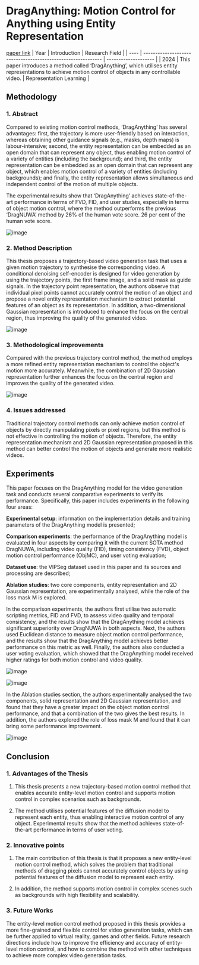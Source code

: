# DragAnything: Motion Control for Anything using Entity Representation
[paper link](https://arxiv.org/pdf/2403.07420) 
| Year | Introduction                                                         | Research Field                 |
| ---- | ------------------------------------------------------------ | -------------------- |
| 2024 | This paper introduces a method called ‘DragAnything’, which utilises entity representations to achieve motion control of objects in any controllable video.          | Representation Learning         |

## Methodology

### 1. Abstract
Compared to existing motion control methods, ‘DragAnything’ has several advantages: first, the trajectory is more user-friendly based on interaction, whereas obtaining other guidance signals (e.g., masks, depth maps) is labour-intensive; second, the entity representation can be embedded as an open domain that can represent any object, thus enabling motion control of a variety of entities (including the background); and third, the entity representation can be embedded as an open domain that can represent any object, which enables motion control of a variety of entities (including backgrounds); and finally, the entity representation allows simultaneous and independent control of the motion of multiple objects. 

The experimental results show that ‘DragAnything’ achieves state-of-the-art performance in terms of FVD, FID, and user studies, especially in terms of object motion control, where the method outperforms the previous ‘DragNUWA’ method by 26% of the human vote score. 26 per cent of the human vote score.

![image](https://github.com/user-attachments/assets/37e37fe4-a612-43f4-956a-9ba0358406d0)

### 2. Method Description 
This thesis proposes a trajectory-based video generation task that uses a given motion trajectory to synthesise the corresponding video. A conditional denoising self-encoder is designed for video generation by using the trajectory points, the first frame image, and a solid mask as guide signals. In the trajectory point representation, the authors observe that individual pixel points cannot accurately control the motion of an object and propose a novel entity representation mechanism to extract potential features of an object as its representation. In addition, a two-dimensional Gaussian representation is introduced to enhance the focus on the central region, thus improving the quality of the generated video.

![image](https://github.com/user-attachments/assets/4ecb0c63-0c59-4494-8d23-a64051355858)

### 3. Methodological improvements
Compared with the previous trajectory control method, the method employs a more refined entity representation mechanism to control the object's motion more accurately. Meanwhile, the combination of 2D Gaussian representation further enhances the focus on the central region and improves the quality of the generated video.

![image](https://github.com/user-attachments/assets/f3396a82-885c-439d-a64f-502008518876)

### 4. Issues addressed 
Traditional trajectory control methods can only achieve motion control of objects by directly manipulating pixels or pixel regions, but this method is not effective in controlling the motion of objects. Therefore, the entity representation mechanism and 2D Gaussian representation proposed in this method can better control the motion of objects and generate more realistic videos.

## Experiments
This paper focuses on the DragAnything model for the video generation task and conducts several comparative experiments to verify its performance. Specifically, this paper includes experiments in the following four areas:

**Experimental setup**: information on the implementation details and training parameters of the DragAnything model is presented;

**Comparison experiments**: the performance of the DragAnything model is evaluated in four aspects by comparing it with the current SOTA method DragNUWA, including video quality (FID), timing consistency (FVD), object motion control performance (ObjMC), and user voting evaluation;

**Dataset use**: the VIPSeg dataset used in this paper and its sources and processing are described;

**Ablation studies**: two core components, entity representation and 2D Gaussian representation, are experimentally analysed, while the role of the loss mask M is explored.

In the comparison experiments, the authors first utilise two automatic scripting metrics, FID and FVD, to assess video quality and temporal consistency, and the results show that the DragAnything model achieves significant superiority over DragNUWA in both aspects. Next, the authors used Euclidean distance to measure object motion control performance, and the results show that the DragAnything model achieves better performance on this metric as well. Finally, the authors also conducted a user voting evaluation, which showed that the DragAnything model received higher ratings for both motion control and video quality.

![image](https://github.com/user-attachments/assets/863962f4-09cc-4a20-a94a-9e188076628b)

![image](https://github.com/user-attachments/assets/315025f6-29b6-4ba5-afde-e4f26bde7e79)

In the Ablation studies section, the authors experimentally analysed the two components, solid representation and 2D Gaussian representation, and found that they have a greater impact on the object motion control performance, and that a combination of the two gives the best results. In addition, the authors explored the role of loss mask M and found that it can bring some performance improvement. 

![image](https://github.com/user-attachments/assets/b4d2e713-0953-4db2-99f8-089d4099647d)

## Conclusion

### 1. Advantages of the Thesis
  1. This thesis presents a new trajectory-based motion control method that enables accurate entity-level motion control and supports motion control in complex scenarios such as backgrounds.
  
  2. The method utilises potential features of the diffusion model to represent each entity, thus enabling interactive motion control of any object. Experimental results show that the method achieves state-of-the-art performance in terms of user voting.
 
### 2. Innovative points
  1. The main contribution of this thesis is that it proposes a new entity-level motion control method, which solves the problem that traditional methods of dragging pixels cannot accurately control objects by using potential features of the diffusion model to represent each entity.
  
  2. In addition, the method supports motion control in complex scenes such as backgrounds with high flexibility and scalability.

### 3. Future Works
The entity-level motion control method proposed in this thesis provides a more fine-grained and flexible control for video generation tasks, which can be further applied to virtual reality, games and other fields. Future research directions include how to improve the efficiency and accuracy of entity-level motion control, and how to combine the method with other techniques to achieve more complex video generation tasks.   
